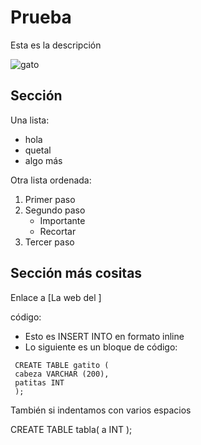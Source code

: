 # Prueba
Esta es la descripción

![gato](https://github.com/user-attachments/assets/bc815fc2-88d5-419a-b494-486ae9a1210d)

## Sección
Una lista:
- hola
- quetal
- algo más

Otra lista ordenada:
1. Primer paso
2. Segundo paso
   - Importante
   - Recortar
3. Tercer paso

## Sección más cositas
Enlace a [La web del ]

código:
- Esto es INSERT INTO en formato inline
- Lo siguiente es un bloque de código:

 ```
  CREATE TABLE gatito (
  cabeza VARCHAR (200),
  patitas INT
  );
 ```
También si indentamos con varios espacios

  CREATE TABLE tabla(
    a INT
  );
  ```           



  
  
  
